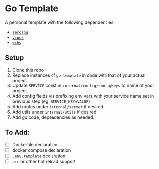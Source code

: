 # Go Template

A personal template with the following dependencies:
- [`zerolog`](https://github.com/rs/zerolog)
- [`viper`](https://github.com/spf13/viper)
- [`echo`](https://github.com/labstack/echo)

## Setup
1. Clone this repo
2. Replace instances of `go-template` in code with that of your actual project.
3. Update `SERVICE` const in `internal/config/configKeys` to name of your project.
4. Add config fields via prefixing env vars with your service name set in previous step (eg. `SERVICE_KEY=VALUE`)
5. Add routes under `internal/server` if desired.
6. Add utils under `internal/utils` if desired.
7. Add go code, dependencies as needed.

## To Add:
- [ ] Dockerfile declaration
- [ ] docker compose declaration
- [ ] `.env.template` declaration
- [ ] `air` or other hot reload support
